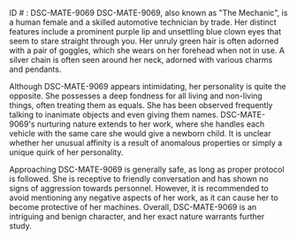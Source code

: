 ID # : DSC-MATE-9069
DSC-MATE-9069, also known as "The Mechanic", is a human female and a skilled automotive technician by trade. Her distinct features include a prominent purple lip and unsettling blue clown eyes that seem to stare straight through you. Her unruly green hair is often adorned with a pair of goggles, which she wears on her forehead when not in use. A silver chain is often seen around her neck, adorned with various charms and pendants. 

Although DSC-MATE-9069 appears intimidating, her personality is quite the opposite. She possesses a deep fondness for all living and non-living things, often treating them as equals. She has been observed frequently talking to inanimate objects and even giving them names. DSC-MATE-9069's nurturing nature extends to her work, where she handles each vehicle with the same care she would give a newborn child. It is unclear whether her unusual affinity is a result of anomalous properties or simply a unique quirk of her personality. 

Approaching DSC-MATE-9069 is generally safe, as long as proper protocol is followed. She is receptive to friendly conversation and has shown no signs of aggression towards personnel. However, it is recommended to avoid mentioning any negative aspects of her work, as it can cause her to become protective of her machines. Overall, DSC-MATE-9069 is an intriguing and benign character, and her exact nature warrants further study.